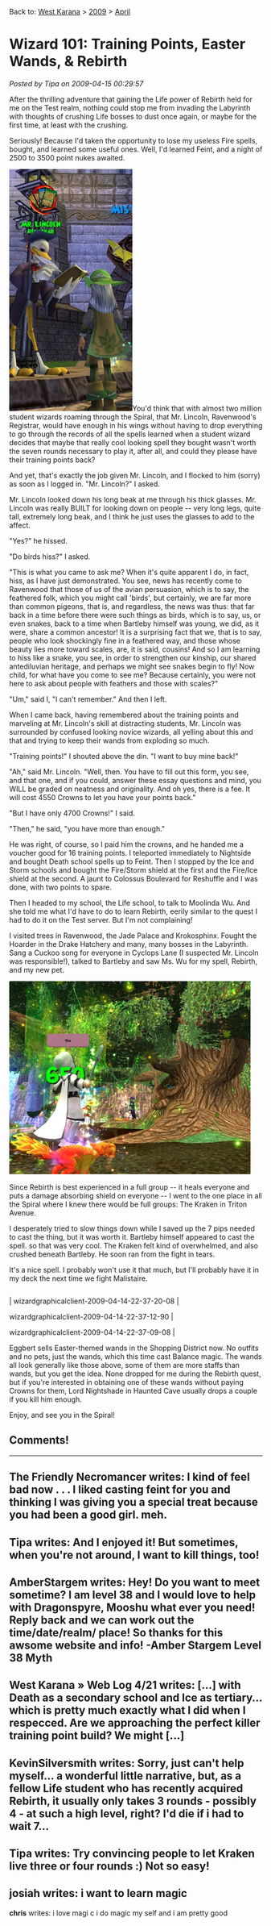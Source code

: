 Back to: [West Karana](/posts/westkarana.md) > [2009](/posts/2009/westkarana.md) > [April](./westkarana.md)
# Wizard 101: Training Points, Easter Wands, & Rebirth

*Posted by Tipa on 2009-04-15 00:29:57*

After the thrilling adventure that gaining the Life power of Rebirth held for me on the Test realm, nothing could stop me from invading the Labyrinth with thoughts of crushing Life bosses to dust once again, or maybe for the first time, at least with the crushing.

Seriously! Because I'd taken the opportunity to lose my useless Fire spells, bought, and learned some useful ones. Well, I'd learned Feint, and a night of 2500 to 3500 point nukes awaited.

![wizardgraphicalclient-2009-04-14-18-00-34-82](../../../uploads/2009/04/wizardgraphicalclient-2009-04-14-18-00-34-82-245x480.jpg "wizardgraphicalclient-2009-04-14-18-00-34-82")You'd think that with almost two million student wizards roaming through the Spiral, that Mr. Lincoln, Ravenwood's Registrar, would have enough in his wings without having to drop everything to go through the records of all the spells learned when a student wizard decides that maybe that really cool looking spell they bought wasn't worth the seven rounds necessary to play it, after all, and could they please have their training points back?

And yet, that's exactly the job given Mr. Lincoln, and I flocked to him (sorry) as soon as I logged in. "Mr. Lincoln?" I asked.

Mr. Lincoln looked down his long beak at me through his thick glasses. Mr. Lincoln was really BUILT for looking down on people -- very long legs, quite tall, extremely long beak, and I think he just uses the glasses to add to the affect.

"Yes?" he hissed.

"Do birds hiss?" I asked.

"This is what you came to ask me? When it's quite apparent I do, in fact, hiss, as I have just demonstrated. You see, news has recently come to Ravenwood that those of us of the avian persuasion, which is to say, the feathered folk, which you might call 'birds', but certainly, we are far more than common pigeons, that is, and regardless, the news was thus: that far back in a time before there were such things as birds, which is to say, us, or even snakes, back to a time when Bartleby himself was young, we did, as it were, share a common ancestor! It is a surprising fact that we, that is to say, people who look shockingly fine in a feathered way, and those whose beauty lies more toward scales, are, it is said, cousins! And so I am learning to hiss like a snake, you see, in order to strengthen our kinship, our shared antediluvian heritage, and perhaps we might see snakes begin to fly! Now child, for what have you come to see me? Because certainly, you were not here to ask about people with feathers and those with scales?"

"Um," said I, "I can't remember." And then I left.

When I came back, having remembered about the training points and marveling at Mr. Lincoln's skill at distracting students, Mr. Lincoln was surrounded by confused looking novice wizards, all yelling about this and that and trying to keep their wands from exploding so much.

"Training points!" I shouted above the din. "I want to buy mine back!"

"Ah," said Mr. Lincoln. "Well, then. You have to fill out this form, you see, and that one, and if you could, answer these essay questions and mind, you WILL be graded on neatness and originality. And oh yes, there is a fee. It will cost 4550 Crowns to let you have your points back."

"But I have only 4700 Crowns!" I said.

"Then," he said, "you have more than enough."

He was right, of course, so I paid him the crowns, and he handed me a voucher good for 16 training points. I teleported immediately to Nightside and bought Death school spells up to Feint. Then I stopped by the Ice and Storm schools and bought the Fire/Storm shield at the first and the Fire/Ice shield at the second. A jaunt to Colossus Boulevard for Reshuffle and I was done, with two points to spare.

Then I headed to my school, the Life school, to talk to Moolinda Wu. And she told me what I'd have to do to learn Rebirth, eerily similar to the quest I had to do it on the Test server. But I'm not complaining!

I visited trees in Ravenwood, the Jade Palace and Krokosphinx. Fought the Hoarder in the Drake Hatchery and many, many bosses in the Labyrinth. Sang a Cuckoo song for everyone in Cyclops Lane (I suspected Mr. Lincoln was responsible!), talked to Bartleby and saw Ms. Wu for my spell, Rebirth, and my new pet.

[![wizardgraphicalclient-2009-04-14-22-54-52-17](../../../uploads/2009/04/wizardgraphicalclient-2009-04-14-22-54-52-17-480x383.jpg "wizardgraphicalclient-2009-04-14-22-54-52-17")](../../../uploads/2009/04/wizardgraphicalclient-2009-04-14-22-54-52-17.jpg)

Since Rebirth is best experienced in a full group -- it heals everyone and puts a damage absorbing shield on everyone -- I went to the one place in all the Spiral where I knew there would be full groups: The Kraken in Triton Avenue.

I desperately tried to slow things down while I saved up the 7 pips needed to cast the thing, but it was worth it. Bartleby himself appeared to cast the spell. so that was very cool. The Kraken felt kind of overwhelmed, and also crushed beneath Bartleby. He soon ran from the fight in tears.

It's a nice spell. I probably won't use it that much, but I'll probably have it in my deck the next time we fight Malistaire.



|  |  |  |
| --- | --- | --- |
|
 wizardgraphicalclient-2009-04-14-22-37-20-08 |

 wizardgraphicalclient-2009-04-14-22-37-12-90 |

 wizardgraphicalclient-2009-04-14-22-37-09-08 |




Eggbert sells Easter-themed wands in the Shopping District now. No outfits and no pets, just the wands, which this time cast Balance magic. The wands all look generally like those above, some of them are more staffs than wands, but you get the idea. None dropped for me during the Rebirth quest, but if you're interested in obtaining one of these wands without paying Crowns for them, Lord Nightshade in Haunted Cave usually drops a couple if you kill him enough.

Enjoy, and see you in the Spiral!

## Comments!
---
**The Friendly Necromancer** writes: I kind of feel bad now . . . I liked casting feint for you and thinking I was giving you a special treat because you had been a good girl. meh.
---
**Tipa** writes: And I enjoyed it! But sometimes, when you're not around, I want to kill things, too!
---
**AmberStargem** writes: Hey! Do you want to meet sometime? I am level 38 and I would love to help with Dragonspyre, Mooshu what ever you need! Reply back and we can work out the time/date/realm/ place! 
So thanks for this awsome website and info!
-Amber Stargem Level 38 Myth
---
**West Karana » Web Log 4/21** writes: [...] with Death as a secondary school and Ice as tertiary… which is pretty much exactly what I did when I respecced. Are we approaching the perfect killer training point build? We might [...]
---
**KevinSilversmith** writes: Sorry, just can't help myself... a wonderful little narrative, but, as a fellow Life student who has recently acquired Rebirth, it usually only takes 3 rounds - possibly 4 - at such a high level, right? I'd die if i had to wait 7...
---
**Tipa** writes: Try convincing people to let Kraken live three or four rounds :) Not so easy!
---
**josiah** writes: i want to learn magic
---
**chris** writes: i love magi c i do magic my self and i am pretty good
